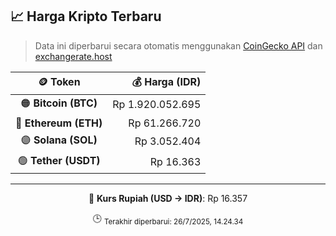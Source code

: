 

<!-- HARGA_KRIPTO -->
## 📈 Harga Kripto Terbaru

> Data ini diperbarui secara otomatis menggunakan [CoinGecko API](https://www.coingecko.com/) dan [exchangerate.host](https://exchangerate.host/)

<div align="center">

| 🪙 Token | 💰 Harga (IDR) |
|:------:|---------------:|
| 🟠 **Bitcoin (BTC)**   | Rp 1.920.052.695 |
| 🔵 **Ethereum (ETH)**  | Rp 61.266.720 |
| 🟣 **Solana (SOL)**    | Rp 3.052.404 |
| 🟢 **Tether (USDT)**   | Rp 16.363 |

---

💱 **Kurs Rupiah (USD → IDR)**: Rp 16.357

🕒 <sub>Terakhir diperbarui: 26/7/2025, 14.24.34</sub>

</div>
<!-- /HARGA_KRIPTO -->